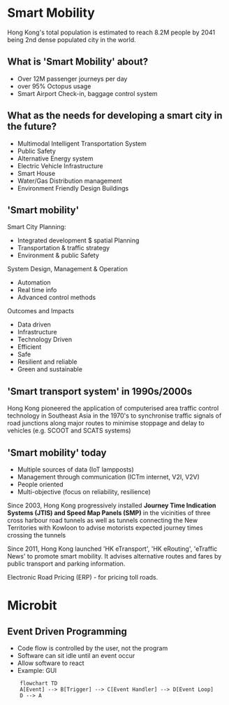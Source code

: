 # Smart Mobility
Hong Kong's total population is estimated to reach 8.2M people by 2041 being 2nd dense populated city in the world.

## What is 'Smart Mobility' about?
* Over 12M passenger journeys per day
* over 95% Octopus usage
* Smart Airport Check-in, baggage control system

## What as the needs for developing a smart city in the future?
* Multimodal Intelligent Transportation System
* Public Safety
* Alternative Energy system
* Electric Vehicle Infrastructure
* Smart House
* Water/Gas Distribution management
* Environment Friendly Design Buildings

## 'Smart mobility'

Smart City Planning:
* Integrated development $ spatial Planning
* Transportation & traffic strategy
* Environment & public Safety

System Design, Management & Operation
* Automation
* Real time info
* Advanced control methods

Outcomes and Impacts
* Data driven
* Infrastructure
* Technology Driven
* Efficient
* Safe
* Resilient and reliable
* Green and sustainable

## 'Smart transport system' in 1990s/2000s
Hong Kong pioneered the application of computerised area traffic control technology in Southeast Asia in the 1970's to synchronise traffic signals of road junctions along major routes to minimise stoppage and delay to vehicles (e.g. SCOOT and SCATS systems)

## 'Smart mobility' today
* Multiple sources of data (IoT lampposts)
* Management through communication (ICTm internet, V2I, V2V)
* People oriented
* Multi-objective (focus on reliability, resilience)

Since 2003, Hong Kong progressively installed __Journey Time Indication Systems (JTIS) and Speed Map Panels (SMP)__ in the vicinities of three cross harbour road tunnels as well as tunnels connecting the New Territories with Kowloon to advise motorists expected journey times crossing the tunnels

Since 2011, Hong Kong launched 'HK eTransport', 'HK eRouting', 'eTraffic News' to promote smart mobility. It advises alternative routes and fares by public transport and parking information.

Electronic Road Pricing (ERP) - for pricing toll roads.


# Microbit

## Event Driven Programming
* Code flow is controlled by the user, not the program
* Software can sit idle until an event occur
* Allow software to react
* Example: GUI 
```mermaid
	flowchart TD
	A[Event] --> B[Trigger] --> C[Event Handler] --> D[Event Loop]
	D --> A
```
